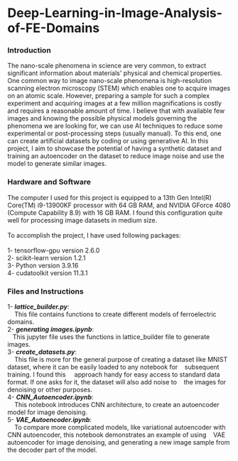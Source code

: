 # Deep-Learning-in-Image-Analysis-of-FE-Domains

### Introduction
The nano-scale phenomena in science are very common, to extract significant information about materials' physical and chemical properties. One common way to image nano-scale phenomena is high-resolution scanning electron microscopy (STEM) which enables one to acquire images on an atomic scale. However, preparing a sample for such a complex experiment and acquiring images at a few million magnifications is costly and requires a reasonable amount of time. I believe that with available few images and knowing the possible physical models governing the phenomena we are looking for, we can use AI techniques to reduce some experimental or post-processing steps (usually manual). To this end, one can create artificial datasets by coding or using generative AI. In this project, I aim to showcase the potential of having a synthetic dataset and training an autoencoder on the dataset to reduce image noise and use the model to generate similar images.   

### Hardware and Software
The computer I used for this project is equipped to a 13th Gen Intel(R) Core(TM) i9-13900KF processor with 64 GB RAM, and NVIDIA GForce 4080 (Compute Capability 8.9) with 16 GB RAM. I found this configuration quite well for processing image datasets in medium size. <br><br>
To accomplish the project, I have used following packages:<br><br>
1- tensorflow-gpu  version 2.6.0  <br>
2- scikit-learn    version 1.2.1  <br>
3- Python          version 3.9.16 <br>
4- cudatoolkit     version 11.3.1  <br>

### Files and Instructions

1- ***lattice_builder.py***:  <br>
&nbsp;&nbsp;&nbsp; This file contains functions to create different models of ferroelectric domains.
&nbsp;&nbsp;&nbsp; <br>
2- ***generating images.ipynb***: <br>
&nbsp;&nbsp;&nbsp;This jupyter file uses the functions in lattice_builder file to generate images. <br>
3- ***create_datasets.py***:  <br>
&nbsp;&nbsp;&nbsp; This file is more for the general purpose of creating a dataset like MNIST dataset, where it can be easily loaded to any notebook for &nbsp;&nbsp;&nbsp;subsequent training. I found this &nbsp;&nbsp;&nbsp; approach handy for easy access to standard data format. If one asks for it, the dataset will also add noise to &nbsp;&nbsp;&nbsp;the images for denoising or other purposes.<br>
4- ***CNN_Autoencoder.ipynb***: <br>
&nbsp;&nbsp;&nbsp; This notebook introduces CNN architecture, to create an autoencoder model for image denoising. <br>
5- ***VAE_Autoencoder.ipynb***: <br>
&nbsp;&nbsp;&nbsp; To compare more complicated models, like variational autoencoder with CNN autoencoder, this notebook demonstrates an example of using 
&nbsp;&nbsp;&nbsp;VAE autoencoder for image denoising, and generating a new image sample from the decoder part of the model. <br>
